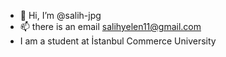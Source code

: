 - 👋 Hi, I’m @salih-jpg
- 📫 there is an email salihyelen11@gmail.com 
- I am a student at İstanbul Commerce University
<!---
salih-jpg/salih-jpg is a ✨ special ✨ repository because its `README.md` (this file) appears on your GitHub profile.
You can click the Preview link to take a look at your changes.
--->
